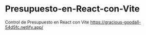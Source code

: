# Presupuesto-en-React-con-Vite
Control de Presupuesto en React con Vite
https://gracious-goodall-54d5fc.netlify.app/
